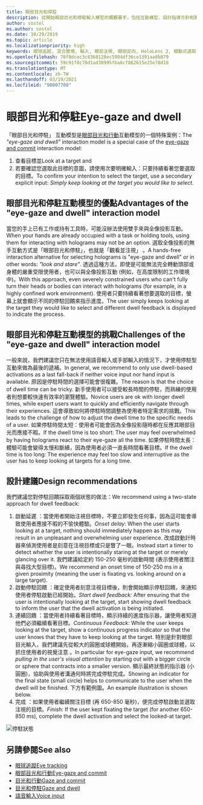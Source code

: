 ```yaml
---
title: 眼部目光和停駐
description: 從開始眼部目光和停駐輸入模型的概觀著手，包括互動模型、設計指導方針和獨特的挑戰。
author: sostel
ms.author: sostel
ms.date: 10/29/2019
ms.topic: article
ms.localizationpriority: high
keywords: 眼球追蹤, 混合實境, 輸入, 眼部注視, 眼部定向, HoloLens 2, 眼動式選取, Dwell, 混合實境頭戴式裝置, windows 混合實境頭戴式裝置, 虛擬實境頭戴式裝置, HoloLens, MRTK, 混合實境工具組, 設計
ms.openlocfilehash: 78f8dcec3c8368128ec5904df36ce1391aa8b879
ms.sourcegitcommit: 59c91f8c70d1ad30995fba6cf862615e25e78d10
ms.translationtype: MT
ms.contentlocale: zh-TW
ms.lasthandoff: 03/19/2021
ms.locfileid: "98007708"
---
```

# <a name="eye-gaze-and-dwell"></a><span data-ttu-id="bd512-104">眼部目光和停駐</span><span class="sxs-lookup"><span data-stu-id="bd512-104">Eye-gaze and dwell</span></span>

<span data-ttu-id="bd512-105">「眼部目光和停駐」  互動模型是[眼部目光和行動](gaze-and-commit.md)互動模型的一個特殊案例：</span><span class="sxs-lookup"><span data-stu-id="bd512-105">The _"eye-gaze and dwell"_ interaction model is a special case of the [eye-gaze and commit](gaze-and-commit.md) interaction model:</span></span>
1. <span data-ttu-id="bd512-106">查看目標並</span><span class="sxs-lookup"><span data-stu-id="bd512-106">Look at a target and</span></span> 
2. <span data-ttu-id="bd512-107">若要確認您選取此目標的意圖，請使用次要明確輸入：只要持續看著您要選取的目標。</span><span class="sxs-lookup"><span data-stu-id="bd512-107">To confirm your intention to select the target, use a secondary explicit input: _Simply keep looking at the target you would like to select_.</span></span>

## <a name="advantages-of-the-eye-gaze-and-dwell-interaction-model"></a><span data-ttu-id="bd512-108">眼部目光和停駐互動模型的優點</span><span class="sxs-lookup"><span data-stu-id="bd512-108">Advantages of the "eye-gaze and dwell" interaction model</span></span> 

<span data-ttu-id="bd512-109">當您的手上已有工作或持有工具時，可能沒辦法使用雙手來與全像投影互動。</span><span class="sxs-lookup"><span data-stu-id="bd512-109">When your hands are already occupied with a task or holding tools, using them for interacting with holograms may not be an option.</span></span>
<span data-ttu-id="bd512-110">選取全像投影的無手互動方式是「眼部目光和停駐」，也就是「觀看並注視」  。</span><span class="sxs-lookup"><span data-stu-id="bd512-110">A hands-free interaction alternative for selecting holograms is "eye-gaze and dwell" or in other words: _"look and stare"_.</span></span> <span data-ttu-id="bd512-111">透過這種方法，即使是可能無法完全轉動頭部或身體的嚴重受限使用者，也可以與全像投影互動 (例如，在高度限制的工作環境中)。</span><span class="sxs-lookup"><span data-stu-id="bd512-111">With this approach, even severely constrained users who can't fully turn their heads or bodies can interact with holograms (for example, in a highly confined work environment).</span></span>
<span data-ttu-id="bd512-112">使用者只要持續看著想要選取的目標，螢幕上就會顯示不同的停駐回饋來指示進度。</span><span class="sxs-lookup"><span data-stu-id="bd512-112">The user simply keeps looking at the target they would like to select and different dwell feedback is displayed to indicate the process.</span></span>

## <a name="challenges-of-the-eye-gaze-and-dwell-interaction-model"></a><span data-ttu-id="bd512-113">眼部目光和停駐互動模型的挑戰</span><span class="sxs-lookup"><span data-stu-id="bd512-113">Challenges of the "eye-gaze and dwell" interaction model</span></span>

<span data-ttu-id="bd512-114">一般來說，我們建議您只在無法使用語音輸入或手部輸入的情況下，才使用停駐型互動來做為最後的遞補。</span><span class="sxs-lookup"><span data-stu-id="bd512-114">In general, we  recommend to only use dwell-based activations as a last fall-back if neither voice input nor hand input is available.</span></span> <span data-ttu-id="bd512-115">原因是停駐時間的選擇可能會很複雜。</span><span class="sxs-lookup"><span data-stu-id="bd512-115">The reason is that the choice of dwell time can be tricky.</span></span> <span data-ttu-id="bd512-116">新手使用者可以接受較長時間的停駐，而熟練的使用者則想要較快速有效率的瀏覽體驗。</span><span class="sxs-lookup"><span data-stu-id="bd512-116">Novice users are ok with longer dwell times, while expert users want to quickly and efficiently navigate through their experiences.</span></span> <span data-ttu-id="bd512-117">這會導致如何將停駐時間調整為使用者特定需求的挑戰。</span><span class="sxs-lookup"><span data-stu-id="bd512-117">This leads to the challenge of how to adjust the dwell time to the specific needs of a user.</span></span>
<span data-ttu-id="bd512-118">如果停駐時間太短：使用者可能會因為全像投影隨時都在反應其眼部目光而應接不暇。</span><span class="sxs-lookup"><span data-stu-id="bd512-118">If the dwell time is too short: The user may feel overwhelmed by having holograms react to their eye-gaze all the time.</span></span> <span data-ttu-id="bd512-119">如果停駐時間太長：體驗可能會變得太慢和斷續，因為使用者必須一直長時間看著目標。</span><span class="sxs-lookup"><span data-stu-id="bd512-119">If the dwell time is too long: The experience may feel too slow and interruptive as the user has to keep looking at targets for a long time.</span></span>

## <a name="design-recommendations"></a><span data-ttu-id="bd512-120">設計建議</span><span class="sxs-lookup"><span data-stu-id="bd512-120">Design recommendations</span></span>

<span data-ttu-id="bd512-121">我們建議您對停駐回饋採取兩個狀態的做法：</span><span class="sxs-lookup"><span data-stu-id="bd512-121">We recommend using a two-state approach for dwell feedback:</span></span>
1. <span data-ttu-id="bd512-122">啟動延遲  ：當使用者開始注視目標時，不要立即發生任何事，因為這可能會導致使用者應接不暇的不愉快體驗。</span><span class="sxs-lookup"><span data-stu-id="bd512-122">*Onset delay*: When the user starts looking at a target, nothing should immediately happen as this may result in an unpleasant and overwhelming user experience.</span></span> <span data-ttu-id="bd512-123">改成啟動計時器來偵測使用者是刻意在注視目標或只是瞥了一眼。</span><span class="sxs-lookup"><span data-stu-id="bd512-123">Instead start a timer to detect whether the user is intentionally staring at the target or merely glancing over it.</span></span>
<span data-ttu-id="bd512-124">我們建議給定約 150-250 毫秒的啟動時間 (表示使用者關注與尋找大型目標)。</span><span class="sxs-lookup"><span data-stu-id="bd512-124">We recommend an onset time of 150-250 ms in a given proximity (meaning the user is fixating vs. looking around on a large target).</span></span>  
2. <span data-ttu-id="bd512-125">啟動停駐回饋  ：確定使用者刻意注視目標後，則會開始顯示停駐回饋，來通知使用者停駐啟動已經開始。</span><span class="sxs-lookup"><span data-stu-id="bd512-125">*Start dwell feedback:* After ensuring that the user is intentionally looking at the target, start showing dwell feedback to inform the user that the dwell activation is being initiated.</span></span> 
3. <span data-ttu-id="bd512-126">連續回饋  ：當使用者持續看著目標時，顯示持續的進度指示器，讓使用者知道他們必須繼續看著目標。</span><span class="sxs-lookup"><span data-stu-id="bd512-126">*Continuous Feedback:* While the user keeps looking at the target, show a continuous progress indicator so that the user knows that they have to keep looking at the target.</span></span> <span data-ttu-id="bd512-127">特別是針對眼部目光輸入，我們建議先從較大的圓圈或球體開始，再逐漸縮小圓圈或球體，以抓住使用者的視覺注意  。</span><span class="sxs-lookup"><span data-stu-id="bd512-127">In particular for eye-gaze input, we recommend _pulling in the user's visual attention_ by starting out with a bigger circle or sphere that contracts into a smaller version.</span></span> <span data-ttu-id="bd512-128">顯示最終狀態的指示器 (小圓圈)，協助與使用者溝通何時將完成停駐完成。</span><span class="sxs-lookup"><span data-stu-id="bd512-128">Showing an indicator for the final state (small circle) helps to communicate to the user when the dwell will be finished.</span></span> <span data-ttu-id="bd512-129">下方有範例圖。</span><span class="sxs-lookup"><span data-stu-id="bd512-129">An example illustration is shown below.</span></span> 
4. <span data-ttu-id="bd512-130">完成  ：如果使用者繼續關注目標 (再 650-850 毫秒)，便完成停駐啟動並選取注視的目標。</span><span class="sxs-lookup"><span data-stu-id="bd512-130">*Finish:* If the user kept fixating the target (for another 650-850 ms), complete the dwell activation and select the looked-at target.</span></span>

![停駐狀態](images/eyes_dwellstate_recommendation.png)<br>

## <a name="see-also"></a><span data-ttu-id="bd512-132">另請參閱</span><span class="sxs-lookup"><span data-stu-id="bd512-132">See also</span></span>

* [<span data-ttu-id="bd512-133">眼球追蹤</span><span class="sxs-lookup"><span data-stu-id="bd512-133">Eye tracking</span></span>](eye-tracking.md)
* [<span data-ttu-id="bd512-134">眼部目光和行動</span><span class="sxs-lookup"><span data-stu-id="bd512-134">Eye-gaze and commit</span></span>](gaze-and-commit-eyes.md)
* [<span data-ttu-id="bd512-135">目光和行動</span><span class="sxs-lookup"><span data-stu-id="bd512-135">Gaze and commit</span></span>](gaze-and-commit.md)
* [<span data-ttu-id="bd512-136">目光和停駐</span><span class="sxs-lookup"><span data-stu-id="bd512-136">Gaze and dwell</span></span>](gaze-and-dwell.md)
* [<span data-ttu-id="bd512-137">語音輸入</span><span class="sxs-lookup"><span data-stu-id="bd512-137">Voice input</span></span>](../out-of-scope/voice-design.md)
